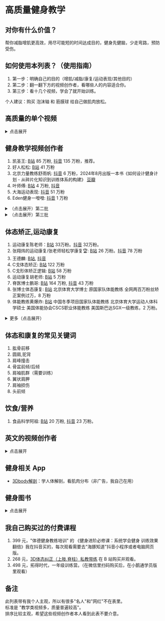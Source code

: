 # 高质量健身教学

## 对你有什么价值？
帮你减脂增肌更高效，用尽可能短的时间达成目的，健身先健脑，少走弯路，预防受伤。

## 如何使用本列表？（使用指南）
1. 第一步：明确自己的目的（增肌/减脂/康复/运动表现/其他目的）
2. 第二步：翻一翻下方的视频创作者，看哪些人的内容适合你。
3. 第三步：看十几个视频，学会了就开始训练。

个人建议：购买 泡沫轴 和 筋膜球 给自己做肌肉放松。   

<!-- 
缺了一个大类别：如何备餐，如何安排饮食。这才是最核心的，现在都是教动作。
-->

## 高质量的单个视频
<details>
  <summary>点击展开</summary>

1. [《健身新手的训练完全手册》](https://www.bilibili.com/video/BV1Hk4y187jF) 56 分钟，好人松松
1. [《健身新手的减肥减脂完全手册》](https://www.bilibili.com/video/BV1AM411r7z3/?spm_id_from=333.999.0.0&vd_source=b62a010489c78c6b1355911db71527bc) 54 分钟，好人松松
1. [【生活化减脂减肥】从理论到案例 就吃食堂外卖](https://www.bilibili.com/video/BV1794y1a7y4/?spm_id_from=333.999.0.0&vd_source=b62a010489c78c6b1355911db71527bc) 47 分钟，好人松松
1. [大圆肌为什么不属于肩袖肌群](https://v.douyin.com/ihRBNjjj/)
1. [【功能训练系列③】25个技能包！别让胸椎肩胛成为你进步的绊脚石](https://www.bilibili.com/video/BV1qv4y1t7BE/?spm_id_from=333.788.recommend_more_video.12&vd_source=b62a010489c78c6b1355911db71527bc)
1. [早晨做这4件事帮你快速起床!](https://www.bilibili.com/video/BV1o54y1v7Qq/?vd_source=b62a010489c78c6b1355911db71527bc)
1. [【改善体态】5分钟全身体态纠正训练 (起床必备)](https://www.bilibili.com/video/BV1A54y1S7mn/?spm_id_from=333.788.recommend_more_video.0&vd_source=b62a010489c78c6b1355911db71527bc)
1. [减脂别再买什么饮食计划被割韭菜了，学会这个逻辑，自己给自己做饮食！](https://www.bilibili.com/video/BV1DD421W7DA/?spm_id_from=333.999.0.0&vd_source=b62a010489c78c6b1355911db71527bc)
1. [肩胛下肌](https://v.douyin.com/ih2DTmb4/)
1. [七大基础动作模式概述，并介绍垂直推](https://www.bilibili.com/video/BV1SZs7eWEDV/?spm_id_from=333.1007.tianma.8-2-24.click&vd_source=b62a010489c78c6b1355911db71527bc)
1. [肩关节失衡如何康复训练？](https://www.bilibili.com/video/BV13N4y1h7mG/?spm_id_from=333.999.0.0&vd_source=b62a010489c78c6b1355911db71527bc)
1. [单腿站立](https://v.douyin.com/ihDtC13x/)
1. [X型腿详解](https://www.bilibili.com/video/BV1at421P7g4/?spm_id_from=333.788.recommend_more_video.5&vd_source=b62a010489c78c6b1355911db71527bc)
1. [外旋肌肉可以每天练，避免动作变形还能改善体态](https://v.douyin.com/ih359QD1/)
1. [为什么肩外旋是你不可忽视的一环，推荐给你三个加强它的训练，助你拥有健康强壮的肩部](https://v.douyin.com/ih3mTU3n/)
1. [单腿站立 60 秒，闭眼单腿站立，](https://www.bilibili.com/video/BV1EM4ietEB5/?spm_id_from=333.1007.tianma.1-1-1.click&vd_source=b62a010489c78c6b1355911db71527bc)

### 肩关节,肩袖肌群
1. [肩关节弹响详解](https://www.bilibili.com/video/BV1JC411J7dg/?spm_id_from=333.337.search-card.all.click&vd_source=b62a010489c78c6b1355911db71527bc)
1. [肩峰撞击|自己处理的小方法，可以尝试一下](https://bilibili.com/video/BV1oe411o7PB) 6 分钟
1. [外展类动作“肩峰撞击”和肩关节疼痛的底层逻辑和保姆级调整方案](bilibili.com/video/BV1yZ421T7EA/) 14 分钟
1. [肩袖肌群里，最容易受伤的是冈上肌, 介绍一个测试冈上肌肌腱的方法](https://v.douyin.com/ihRhUfh2/)
1. [肩关节疼痛如何康复？](https://www.bilibili.com/video/BV1mC4y1W7Kn/?spm_id_from=333.788.recommend_more_video.0&vd_source=b62a010489c78c6b1355911db71527bc)
1. [肩袖肌群](https://v.douyin.com/ih2LHLny)
1. [【康复师带读】肩关节运动、肩峰撞击、肩关节不稳基础肌动学](https://www.bilibili.com/video/BV1jrWaeBECB/?spm_id_from=333.999.0.0&vd_source=b62a010489c78c6b1355911db71527bc)
1. [肩胛骨的运动实际发生在胸前？肩关节复合体肌动学领读](https://www.bilibili.com/video/BV1ff421v7yW/?vd_source=b62a010489c78c6b1355911db71527bc)
1. [【一网打尽】3分钟教你肩关节疼痛自测方法](https://www.bilibili.com/video/BV1na4y1f7JJ/?spm_id_from=333.788.recommend_more_video.5&vd_source=b62a010489c78c6b1355911db71527bc)
1. [【实用】肩关节疼痛自测指南（肩袖损伤/肩峰撞击/盂唇损伤等）完整版](https://www.bilibili.com/video/BV1834y1c7PE/?spm_id_from=333.788.recommend_more_video.4&vd_source=b62a010489c78c6b1355911db71527bc)
1. [肩膀如何康复训练？](https://www.bilibili.com/video/BV14142187K3/?spm_id_from=333.788.recommend_more_video.2&vd_source=b62a010489c78c6b1355911db71527bc)
1. [松解肩胛下肌](https://v.douyin.com/ihrepJ9W/)
1. [【每日一肌】肩胛下肌——肩后剧痛、冻结肩久治不愈的“绝招”！（完整字幕版）](https://www.bilibili.com/video/BV1cy4y1p7hG/?spm_id_from=trigger_reload&vd_source=b62a010489c78c6b1355911db71527bc)
1. [肩袖肌群3D动画详解](https://v.douyin.com/ihrdRxhC/)

### 热身
1. [为何运动前要做动态热身？](https://www.bilibili.com/video/BV1MC411s76D/?spm_id_from=333.788.recommend_more_video.3&vd_source=b62a010489c78c6b1355911db71527bc)
1. [99%的人运动前不做却很重要的动态热身？](https://www.bilibili.com/video/BV1Rt421N7K5/?spm_id_from=333.788.recommend_more_video.-1&vd_source=b62a010489c78c6b1355911db71527bc) 推荐。

### 拉伸和放松
1. [放松胸椎和背阔肌，用泡沫轴，翻书动作，以及鸟犬式](https://www.bilibili.com/video/BV1Kr4y1m77o/?spm_id_from=333.999.0.0&vd_source=b62a010489c78c6b1355911db71527bc)

### 核心训练
1. [顶尖运动员的核心训练动作](https://www.bilibili.com/video/BV1Tt4y1b7JH/?spm_id_from=333.788.recommend_more_video.-1&vd_source=b62a010489c78c6b1355911db71527bc)
1. [「深蹲大学」核心三大项，建议每天练！（预防&缓解腰痛）](https://www.bilibili.com/video/BV17R4y1T7bC/?spm_id_from=333.788.recommend_more_video.-1&vd_source=b62a010489c78c6b1355911db71527bc)
1. [核心训练详解](https://www.bilibili.com/video/BV1QC4y1q7FS/?spm_id_from=333.999.0.0&vd_source=b62a010489c78c6b1355911db71527bc)

### 深蹲
1. [深蹲各项问题的解决方法](https://v.douyin.com/ihkb847t/)

</details>

## 健身教学视频创作者
1. 凯圣王: [B站](https://space.bilibili.com/2100737396/video) 85 万粉, [抖音](https://www.douyin.com/user/MS4wLjABAAAAjnKGbRiPmA8tqEn8WAWSqr89M7HQhpxsJdXdgM6bebf2c9pxX4GRBWG9I6GmppEA) 135 万粉，推荐。
1. 好人松松: [B站](https://space.bilibili.com/2078781964/video) 41 万粉
1. 北京力量教练舒雨帆: [抖音](https://www.douyin.com/user/MS4wLjABAAAAp0mWy-Noly002Jvawqu4ec9NVfw3dsuBzBFhv2xvHXHcE9RgbEvpVqjtqH_WD9TW) 6 万粉，2024年8月出版一本书《如何设计健身计划 - 从碎片化知识到训练体系的构建》 [豆瓣](https://book.douban.com/subject/37012860/)
1. 叶师傅: [B站](https://space.bilibili.com/111584767) 4 万粉, [抖音](https://www.douyin.com/user/MS4wLjABAAAAlWWg_kP_VBhF1dJmuquaNMLrDfsIB61orJg9C_SopGQ?from_tab_name=main&vid=7394025477578542347)
1. 大海运动表现: [抖音](https://www.douyin.com/user/MS4wLjABAAAAYbFZYe20twERej7pDElXXHr-NK4GdpIY4bW0pZcX6lmr3RhsdxXdV6bccUniYbdu?vid=7341714072477388084) 51 万粉
1. Eden健身一噔噔: [抖音](https://www.douyin.com/user/MS4wLjABAAAAMbcY3JbIhkLh_FriwMDdOpzNi6n_7hfIxPs4umLG09I?vid=7407814160320302387) 1 万粉


<details>
  <summary>（点击展开）第二批</summary>

1. 健一: [抖音](https://www.douyin.com/user/MS4wLjABAAAAPT2gXCFnC1px-_KAWQRBlTKKq3FuZB-VViflbg8daWD3CHR5djLgXj0Y2CYwcTG8?from_tab_name=main&vid=7439427679356570919) 7 万粉，[B站](https://space.bilibili.com/380448118) 2 万粉
1. 想上奥赛的闫首鸣和陪伴他的刘奕彤: [抖音](https://www.douyin.com/user/MS4wLjABAAAABU_Sckj-3pPPj9CVvysc1inf2K0bvi7nc9Mt61R6UFD1uvNBSf53Tv2xj0FFfCBc)
  * [对握高拉](https://v.douyin.com/ihrfmtJm/)
1. 帅soserious: [B站](https://space.bilibili.com/66391032/video) 412 万粉, [Youtube](https://www.youtube.com/@shuaisoserious/videos) 143 万粉
1. Super大叔：[抖音](https://www.douyin.com/user/MS4wLjABAAAAVyS4HD8vZtCDRHeLdgvmRYhTQ-WI3T6na9ek0C4o8hw) 153 万粉
1. FE健身干货百科书: [B站](https://space.bilibili.com/34782728/video) 14 万粉。视频长度大多在 3 到 5 分钟。
1. 叔贵: [B站](https://space.bilibili.com/1531707/video) 292 万粉
1. 爱健身的二哈: [B站](https://space.bilibili.com/480647097/video) 4万粉, [抖音](https://www.douyin.com/user/MS4wLjABAAAAZlUl55wZFVYhLOC7kx5OGpKYm2Gs4uFFlbXXW77_EYI) 4万粉。
  * [背部训练的所有逻辑](https://www.bilibili.com/video/BV1Su4y137RY/?spm_id_from=333.337.search-card.all.click&vd_source=b62a010489c78c6b1355911db71527bc)
  * [如果你有含胸、圆肩、肱骨前移、翼状肩胛，保姆级调整方案在这！](https://www.bilibili.com/video/BV1oi421a7hi/?spm_id_from=333.999.0.0&vd_source=b62a010489c78c6b1355911db71527bc)
  * [“沉浸式”的《背部训练计划》](https://www.bilibili.com/video/BV1Pc411D77g)
  * [大圆、背阔找不到感觉？练背总是手臂先力竭？背展肱二头肌造型非常奇怪？健身房没有“大剪刀”器械？本期视频帮你解决这些问题！](https://www.bilibili.com/video/BV1fE421375P/?spm_id_from=333.788&vd_source=b62a010489c78c6b1355911db71527bc)

1. 蹲300的1涵: [B站](https://space.bilibili.com/1702288791/video) 介绍：前国家队体能教练、省队教练、军事体能外聘教练、北体大体能专业研究生、力量举全国冠军。深蹲300的健身博主干货分享～拓德时代上镜选手
1. 单竹运动科学: [抖音](https://www.douyin.com/user/MS4wLjABAAAACUcp5nqU1DLy0EvLNwfSJAVBZ57XA_IEBlrFN5_22zk?vid=7345063705404574986) 20 万粉。功能性训练。
1. 汪伦: [抖音](https://www.douyin.com/user/MS4wLjABAAAAj72V0SzSL8EIow2mbrngYJXThZwMWiJU8YPRBbXfuAWn7MZ7MVqmmOs74IInvSyA) 20 万粉
1. ALEX健身频道: [B站](https://space.bilibili.com/1681952786/video) 11 万粉
1. 体德健身教练培训: [抖音](https://www.douyin.com/user/MS4wLjABAAAAjXA1kP2B3Y1V9mZH4Xl5K1J2eWkmK0c9RdgTrekjrss) 54 万粉, [B站](https://space.bilibili.com/3537115906312736) 18 万粉。李维刚的学校，抖音直播频繁，卖 399 元的课，直播给学校招生以及卖课。
1. 简单健: [抖音](https://www.douyin.com/user/MS4wLjABAAAAOILBaTX0T9FpT5lOuyPOE2rMGAg8U6kzPZ0KmCG--Q0) 16 万粉
1. 肉导: [抖音](https://www.douyin.com/user/MS4wLjABAAAAnQLBvQ1Jiqo2uI_1rQC2prlQpFVm4dAWxou9oTm0xjs) 8 万粉
1. 小李不吃🐷: [抖音](https://www.douyin.com/user/MS4wLjABAAAAetF9J1fel4yfCzxWclXZnzI9I3ptyqd2aaDXpRG5E2WQJQ1Sw91k76-rOA2vxMs2?vid=7386615896648813861) 109 万粉。"健康饮食"类内容多
1. 老爷爷就是老爷爷: [B站](https://space.bilibili.com/20802136/video)
1. HE运动表现: [抖音](https://www.douyin.com/user/MS4wLjABAAAAhAh2_qDrPg_veciT7XgG1TqDGdlLTIVnbzDeHNehjFOuAkfpTRweWzGnh-ZqkYkN) 北京体育大学 体能训练博士在读
</details>

<details>
  <summary>（点击展开）第三批</summary>

1. ZBY力量举: [B站](https://space.bilibili.com/236094881/video) 11 万粉
1. 健助师_小珂: [B站](https://space.bilibili.com/330325021/video) 46 万粉
1. Erik埃里克: [B站](https://space.bilibili.com/23640791/video) 80 万粉
1. 闫帅奇: [B站](https://space.bilibili.com/434378423/video) 242 万粉, [抖音](https://www.douyin.com/user/MS4wLjABAAAAd3cuWUapaa1RlDXsRAgV3C2phPRmypHASG4hSZY62RI?from_tab_name=main) 27 万粉
1. 卓叔增重: [B站](https://space.bilibili.com/22423090/video) 189 万粉，视频标题里"瘦子"2个字出现频率高。内容更新频率低。
1. Gandy: [B站](https://space.bilibili.com/378067652/video) 71万粉，[抖音](https://www.douyin.com/user/MS4wLjABAAAAswrrHZDE9D5i3YytDEQwFd2g2ISFZnpRA3xlcDHOaCo) 14 万粉。
1. 云健身-仰望尾迹云: [B站](https://space.bilibili.com/1879203169/video) 此人写了几本书。[《健身必须懂-极简健身生理学》](https://book.douban.com/subject/35531065/)，[《我的最后一本减肥书》](https://book.douban.com/subject/36103172/) B站视频内容大多以营养学和生理学为主，比如香蕉，蛋白质，肌酸等。
1. 别往嘴里旋了，姐妹: [抖音](https://www.douyin.com/user/MS4wLjABAAAAW8gdAt1r2BM6L5OxMsPmp6bNkrtlp6sm3n2eTMqPkXgm6QFhVSq4AA-0zvs_3BZn?vid=7336334398494625064) 女性观众会更喜欢他的内容。85万粉。
1. 自强不息归来: [抖音](https://www.douyin.com/user/MS4wLjABAAAAYdFkMeGeCcdQy1_xMAmFliVqdwFz2RVMB38V3g9lDJc) 47万粉
1. 追溯普拉提: [B站](https://space.bilibili.com/398394568/video) 10万粉
1. MuscleUp街头健身: [B站](https://space.bilibili.com/260509354/video) 39 万粉，视频背景音乐的音量过大，麦克风有爆麦的听感，不太喜欢。[例子](https://www.bilibili.com/video/BV1Yi421a7yG/?spm_id_from=333.999.0.0&vd_source=b62a010489c78c6b1355911db71527bc)
1. 大啊好我是吕一: [B站](https://space.bilibili.com/109590605/video) 12 万粉
1. 维亚德: [B站](https://space.bilibili.com/1745356376/video) 53万粉, [抖音](https://www.douyin.com/user/MS4wLjABAAAAfasLItGfE2JlNCp1I68JVtv4M5P0IMKfcxqt7bCgO44) 112万粉, 法国人, 内容多是竖屏短视频。
1. KymFit: [B站](https://space.bilibili.com/18143977/video) 18万粉。
1. Steve不是美队: [B站](https://space.bilibili.com/2507562/video) 3 万粉
1. 猫叔慢跑: [B站](https://space.bilibili.com/13716885/video) 90 万粉
1. 刘圣雄: [B站](https://space.bilibili.com/390668605/video) 7万粉。
1. 怪兽拖鞋战神: [抖音](https://www.douyin.com/user/MS4wLjABAAAAcrLVNnNTw98DfCbsfWzFXYM5BVkdhhiMpsZfXD8iWl8yAKsJzzd-soqUiLfdqsEy?vid=7312857851695729971) 9 万粉。
1. UP健身: [B站](https://space.bilibili.com/129819878/video) 36 万粉，都是外网视频翻译。没有原创内容。
1. 戴老师超级干: [抖音](https://www.douyin.com/user/MS4wLjABAAAAH0yRCa-uBPywIzrBBLDgLeuFziBrIJrCqKk1Atx0CPU?vid=7337257689677942051) 107万粉。
1. 西奇i健身: [抖音](https://www.douyin.com/user/MS4wLjABAAAAKuK9tPMPsmTkx1IO5risLyyO-cVpWqTsPDGxQ1Sf2JcuiJp81OWjQudlCnUOFJnk) 530 万粉。
1. 呙俐: [B站](https://space.bilibili.com/549367210/video) 4 万粉，[抖音](https://www.douyin.com/user/MS4wLjABAAAA-Jzq-UvrhVgBY5U5eO_CNC7kroc7qPSAynn1xCkfeYLskeN9WspIqAl6yaRm6Rdv?vid=7320572777914748199) 22 万粉。视频多是在垫子上训练灵活性，核心，稳定性。
1. 东东爱健身: [抖音](https://www.douyin.com/user/MS4wLjABAAAAxdgEZ5GTlJuH468LA1XQOZqVI7bEWFENauM1DN8AXhU) 134 万粉
1. 蛋壳健康APP: [B站](https://www.bilibili.com/video/BV1rCH5exErT/?spm_id_from=333.1007.tianma.5-1-14.click&vd_source=b62a010489c78c6b1355911db71527bc)
1. Matt: [抖音](https://www.douyin.com/user/MS4wLjABAAAAf2crcjEvOXZf-tyN0oXfrm0EzQYH7Fw6Fjtpvcyb9iA?from_tab_name=main&vid=7392161455916731658) 33 万粉
1. 体德校长李维刚（健身版）: [抖音](https://www.douyin.com/user/MS4wLjABAAAAx5ZEEJekGWpd1G4XzcOKvZS_vGBUuc0ZY0eJrKWD5CLDwGQpeLusDGttvpQZA9Qr?from_tab_name=main) 31万粉
</details>

## 体态矫正,运动康复

1. 运动康复陈老师：[B站](https://space.bilibili.com/398400942/video) 33万粉。[抖音](https://www.douyin.com/user/MS4wLjABAAAA86EBmyeUoddEPX5ngx8_3LfhbfUHgslAqJ4V1z2fqiw?vid=7351698596238036275) 32万粉。
1. 张翔炜的运动康复/张老师轻松学康复🏆: [B站](https://space.bilibili.com/221682694/video) 26 万粉。[抖音](https://www.douyin.com/user/MS4wLjABAAAAQ36_lb3jO2zqDlkwNUgDzNuhsR4HRBxJOLtKIQFfIhY?vid=7345063847071403327) 78 万粉
1. 王德麟: [B站](https://space.bilibili.com/522006194?spm_id_from=333.337.0.0), [抖音](https://www.douyin.com/user/MS4wLjABAAAAjFiHDfNSZpytnvTqOJjS-oQGjCvLH8_AM3xMulXtqtwwMLCzyVmyuOalc6y6-YR6)
1. C戈体态矫正: [B站](https://space.bilibili.com/489117797/video) 122 万粉
1. C戈形体矫正逻辑: [B站](https://space.bilibili.com/288606363/video) 58 万粉
1. 运动康复胡老师: [B站](https://space.bilibili.com/402136145/video) 5 万粉
1. 脊医博士鹏哥: [B站](https://space.bilibili.com/408907896/video) 164 万粉, [抖音](https://www.douyin.com/user/MS4wLjABAAAAcQl4uLUk1Tc19p2DHRcdeQEk-hXN28y_ecJgXa0J8Ag) 43 万粉
1. 张博士体态康复: [B站](https://space.bilibili.com/512941756/video) 北京体育大学博士 原国家队体能教练 全网两百万粉丝矫正案例过万，8 万粉
1. 体能教练黄爆炸: [B站](https://space.bilibili.com/394037557/video) 中国冬季项目国家队体能教练 北京体育大学运动人体科学硕士 美国体能协会CSCS职业体能教练 美国斯巴达SGX一级教练，2 万粉。

<details>
  <summary>更多（点击展开）</summary>

1. 张博士聊体态: [抖音](https://www.douyin.com/user/MS4wLjABAAAAdovwWRbbwMKi_XVERbx4aiVQjb9z4xrILF19UvhLu0saEj2iCEQKvqrlore6BjLh?vid=7362551583957093659) 63万粉，[B站](https://space.bilibili.com/512941756/video) 8万粉。
1. 健身教练刘远: [B站](https://space.bilibili.com/435967101/video) 22万粉
1. 毕博士运动康复: [抖音](https://www.douyin.com/user/MS4wLjABAAAA_mgxHJBX4UQmXrNPipM2WfK0w0tu3saZ0y96VJ_SqoU?vid=7377322246752259369) 14万粉
1. TBT逍遥: [B站](https://space.bilibili.com/44978529)
1. 加拿大康复治疗师Weina: [B站](https://space.bilibili.com/478577282/video) 6 千粉
1. 张老师的康复课堂: [B站](https://space.bilibili.com/1160603797/video) 6 万粉
1. 孔博士工作室: [B站](https://space.bilibili.com/356634017/video) 67 万粉
1. Jason拉我一把: [B站](https://space.bilibili.com/2079003835/video) 4 万粉
1. 肖恩筋膜: [B站](https://space.bilibili.com/13802884/video) 3 万粉
1. 周旋Randy: [B站](https://space.bilibili.com/330360355/video) 3 万粉
1. 美式整脊曹老师: [B站](https://space.bilibili.com/20340681/video) 26万粉
1. 康复博士卫双囍: [B站](https://space.bilibili.com/3493086252501409/video) 9 万粉
1. 运动康复找老孙: [抖音](https://www.douyin.com/user/MS4wLjABAAAARh7UcI-rSka3YtXhO_EJ-BrefPVOmKkKwhROsbTXXGI?vid=7313154843965771042) 256 万粉
1. 阿群: [抖音](https://www.douyin.com/user/MS4wLjABAAAAnS7YoVfXeve0zu47oNJGonVGTE0d1lGzhmn8SOxeznw?vid=7345045177985174824) 运动训练学硕士🎓 分享日常和康复训练经验，293 万粉
1. 运动康复找小桐: [B站](https://space.bilibili.com/3537119572133929/video) 北体大运动康复专业，1 万粉。
1. 骨科康复kevin: [B站](https://space.bilibili.com/46309408/video) 北京体育大学毕业 专精骨科术前术后康复、运动损伤及慢性疼痛 PRI/SFMA/Mulligan/CSCS ，2 万粉
1. 康复治疗师王太林: [B站](https://space.bilibili.com/1776492822/video) 10 万粉。
1. 运动康复小七: [B站](https://space.bilibili.com/3493090232895764/video) 北体大运动康复专业｜国家队康复师｜北医三北大一运动医学科，2 万粉
1. 冉冉运动康复学院: [B站](https://space.bilibili.com/673687262) 前国家队队医成立，致力于将专属奥运冠军的运动康复技术与标准传授给每一位学员，1万粉
1. 方昕宇讲运动纠正: [B站](https://space.bilibili.com/437965059/video) 9 千粉
1. WBV康复健身 曹明老师: [抖音](https://www.douyin.com/user/MS4wLjABAAAAiILkFDY55AWMJXOXWlJDOYdCeMOS4YYrYrFYpHi3cXxa8hDSYX6JaJvaIXu31dm1?vid=7407093472764693770)
<!-- 1. 刘老师Leon康复整骨: [B站](https://space.bilibili.com/1746986738/video) 5k 粉丝。主要是讲课。 -->
<!-- 1. 杭州运动康复: [B站](https://space.bilibili.com/3494350254246470/video) 2000粉。 -->
</details>

## 体态和康复的常见关键词
1. 肱骨前移
1. 圆肩,驼背
1. 肩峰撞击
1. 骨盆前倾/后倾
1. 肩袖肌群（需要训练）
1. 翼状肩胛
1. 肩袖损伤
1. 头前倾

## 饮食/营养
1. 食品科学阿祖: [B站](https://space.bilibili.com/3546377478998801/video) 20 万粉, [抖音](https://www.douyin.com/user/MS4wLjABAAAA6V2jqFS-Sj4VZCFDDrRSPk7iizDC-DyXLdlphpv0rY4) 23 万粉。

## 英文的视频创作者
<details>
  <summary>点击展开</summary>

1. Jeff Nippard: [Youtube](https://www.youtube.com/@JeffNippard) 613 万关注，质量很高，国内有不少搬运翻译。
1. CoachGreg格教练: [B站](https://space.bilibili.com/1070980577/video) 69 万粉。Youtube 叫 [Greg Doucette](https://www.youtube.com/@gregdoucette/videos) 219 万粉。
1. 杰里米JeremyEthier: [B站](https://space.bilibili.com/1026087701/video) 17 万粉。[Youtube](https://www.youtube.com/@JeremyEthier) 671 万关注。（有菲律宾血统的加拿大人， [来源：他自己发的 Instagram Post](https://www.instagram.com/jeremyethier/p/CO0mMUUL6Yn/)）
1. ATHLEAN-X: [Youtube](https://www.youtube.com/@athleanx) 1350 万关注。
1. Squat University: [Youtube](https://www.youtube.com/@SquatUniversity/videos) 369 万关注。这人写了一本书[《重返巅峰》](https://book.douban.com/subject/36644813/)

---

1. Will Tennyson: [Youtube](https://www.youtube.com/@WillTennyson/videos) 316万关注，这人做的视频有点意思，比如去世界上最昂贵的健身房，尝试健身网红的训练计划，全部都是 Fitness/Gym 主题的内容。
1. eugene teo: [Youtube](https://www.youtube.com/@coacheugeneteo/videos) 70 万关注。
1. Renaissance Periodization: [Youtube](https://www.youtube.com/@RenaissancePeriodization) 125 万关注。
1. Tom Merrick: [Youtube](https://www.youtube.com/@BodyweightWarrior/videos) 100 万关注。
1. Mario Tomic: [Youtube](https://www.youtube.com/@MarioTomicOfficial/videos) 41 万关注。
1. CHRIS HERIA: [Youtube](https://www.youtube.com/@CHRISHERIA/videos) 490 万关注。皮肤大面积纹身。
1. THENX: [Youtube](https://www.youtube.com/@OFFICIALTHENXSTUDIOS/videos) 773万位订阅者，和上面是同一个人。
1. Ryan Humiston：[Youtube](https://www.youtube.com/@RyanHumiston/videos) 195万关注。
1. Calisthenicmovement: [Youtube](https://www.youtube.com/@calimove/videos) 421万关注。
1. FitnessFAQs: [Youtube](https://www.youtube.com/@FitnessFAQs/videos) 169万关注。
1. YOGABODY: [Youtube](https://www.youtube.com/@YOGABODY.Official/videos) 73万位订阅者
1. Chris Bumstead: [Youtube](https://www.youtube.com/@ChrisBumstead/videos) 363万位订阅者
1. Barefoot Strength: [Youtube](https://www.youtube.com/@barefootstrength) 30万位订阅者
1. Obi Vincent: [Youtube](https://www.youtube.com/@ObiVincent/videos) 86万关注，黑人。
1. FMS: [Youtube](https://www.youtube.com/@FMStv/videos) 4万关注。
1. ScottHermanFitness: [Youtube](https://www.youtube.com/@ScottHermanFitness/videos) 280万关注。
1. FitnessBlender: [Youtube](https://www.youtube.com/@fitnessblender/videos) 662 万关注，跟练。
1. HASfit: [Youtube](https://www.youtube.com/@HASfit) 199 万关注，跟练。
1. Anabolic Aliens: [Youtube](https://www.youtube.com/@AnabolicAliens/videos) 100万位订阅者。
1. Simeon Panda: [Youtube](https://www.youtube.com/@SimeonPanda) 277万位订阅者，黑人。
1. Jordan Yeoh Fitness: [Youtube](https://www.youtube.com/@jordanyeohfitness/videos) 398万位订阅者。
1. Mind Pump TV: [Youtube](https://www.youtube.com/@MindPumpTV/videos) 75万位订阅者。
1. Dr. Jacob Goodin: [Youtube](https://www.youtube.com/c/DrJacobGoodin) 3万订阅。[B站视频](https://www.bilibili.com/video/BV1c44y1b7Fm?p=37&vd_source=b62a010489c78c6b1355911db71527bc)
1. musclemonsters: [Youtube](https://www.youtube.com/@musclemonsters/videos) 91 万订阅。
1. Dr. Gains: [Youtube](https://www.youtube.com/@DrGains/videos) 19万粉。
1. E3 Rehab: [Youtube](https://www.youtube.com/@E3Rehab) 56万粉。
1. Joe Delaney: [Youtube](https://www.youtube.com/@JoeDelaneyy/videos) 70万粉。
1. Conor Harris: [Youtube](https://www.youtube.com/@conorharris) 33万粉。
1. Paul Revelia: [Youtube](https://www.youtube.com/@PaulRevelia/videos) 55万粉。
1. Alan Thrall: [Youtube](https://www.youtube.com/@AlanThrall) 85万粉。
1. OmarIsuf: [Youtube](https://www.youtube.com/@OmarIsuf/videos) 84万粉。
1. Calgary Barbell: [Youtube](https://www.youtube.com/@calgarybarbell/videos) 29万粉。
1. Mind Pump Show: [Youtube](https://www.youtube.com/channel/UCq0hKkwnW5Cw1wQqu455WrA) 44万粉。
1. VitruvianPhysique: [Youtube](https://www.youtube.com/channel/UCAcQW_4qZ12wNt3T0M9b-Vw) 57万粉。
1. Alex Leonidas: [Youtube](https://www.youtube.com/@AlexLeonidas/videos) 38万粉。
1. Sean Nalewanyj: [Youtube](https://www.youtube.com/@Sean_Nalewanyj/videos) 109万粉。
1. Jesse James West: [Youtube](https://www.youtube.com/@JesseJamesWest/videos) 387万粉。
1. mountaindog1: [Youtube](https://www.youtube.com/@mountaindog1/videos) 82万粉。
1. The Kneesovertoesguy: [Youtube](https://www.youtube.com/@TheKneesovertoesguy/videos) 142万粉。

### 运动康复/损伤预防
1. `[P]rehab`: [Youtube](https://www.youtube.com/channel/UCZOrpZTHi21RZpnxXdlJbgQ) 32万粉。
1. Upright Health: [Youtube](https://www.youtube.com/@Uprighthealth/videos) 86万粉。
1. Bob & Brad: [Youtube](https://www.youtube.com/@BobandBrad/videos) 504万粉。

### 其他
1. 动物流: [Youtube](https://www.youtube.com/@AnimalFlow/videos) 6万粉。
</details>

<!--
1. 万毒王在悉尼: [B站](https://space.bilibili.com/594893550/video) 8万粉, [Youtube](https://www.youtube.com/@wanduwang/videos) 早期做健身教学，可能因为流量不好，转型做竖屏+生活类内容。

1. 王立鑫Tony: [B站](https://space.bilibili.com/486682064/video) 10万粉。跑步内容为主。
1. 兔兔姐28: [B站](https://space.bilibili.com/12333557/video) 内容全是翻译的英语视频。
1. 灵魂健身杨老师: [B站](https://space.bilibili.com/16419172/video) 101万粉。
1. 帕梅拉PamelaReif: [B站](https://space.bilibili.com/604003146/video) 1186万粉。适合跟练。[Youtube](https://www.youtube.com/@PamelaRf1) 980万粉。
1. Jackedude哈恩: [B站](https://space.bilibili.com/430769865/video) 6.5万粉。目前2024年在美国开健身房。
1. 就昰宮城良田: [B站](https://space.bilibili.com/385529979/video) 28万粉。
1. Bryan Johnson: [Youtube](https://www.youtube.com/@BryanJohnson), 109 万粉，内容是"别死"，全力追求延长寿命，外网名人。
1. 短腿小萝卜_babycarrot: [B站](https://space.bilibili.com/349219867/video) 58 万粉，生活类内容多，教学类内容少
1. 刘畊宏: [B站](https://space.bilibili.com/516314775/video), [抖音](https://www.douyin.com/user/MS4wLjABAAAASwhiL0bRi1X_zs7UhAIO2udbD1F_XKrsJMOaukl1Io4?vid=7337206216893959434) 直播跳操，适合跟练。
1. Rockywu健美圈: [B站](https://space.bilibili.com/1276328145/video) 14万粉, [抖音](https://www.douyin.com/user/MS4wLjABAAAAx9DPMNzkbJPUiVl7ilkjTFFjHHLRRhutTxeWpjqg0Ak)
1. 烧毁一切就是美: [B站](https://space.bilibili.com/1024129080/video)  22万粉。
1. VDV空降兵费里: [B站](https://space.bilibili.com/669874727/video) 33万粉。
-->

## 健身相关 App
- [3Dbody解剖](https://apps.apple.com/cn/app/3dbody%E8%A7%A3%E5%89%96/id1003630908)：学人体解剖，看肌肉分布（非广告，我自己在用）

## 健身图书
<details>
  <summary>点击展开</summary>

1. 《重返巅峰-力量训练者伤后功能重建与能力发展》[豆瓣](https://book.douban.com/subject/36644813/)：推荐。
1. 《健身路线图》: [豆瓣](https://book.douban.com/subject/36193374/) 高质量，推荐。
1. 《写给健身者的运动解剖学》: [豆瓣](https://book.douban.com/subject/36383532/)
1. 《量化健身：原理解析》
1. 《量化健身：动作精讲》

---

1. 《如何设计健身计划 - 从碎片化知识到训练体系的构建》 2024年8月出版，作者：舒雨帆 [豆瓣](https://book.douban.com/subject/37012860/)，[作者抖音：北京力量教练舒雨帆](https://www.douyin.com/user/MS4wLjABAAAAp0mWy-Noly002Jvawqu4ec9NVfw3dsuBzBFhv2xvHXHcE9RgbEvpVqjtqH_WD9TW)
1. 《基础肌动学: 第四版》: [豆瓣](https://book.douban.com/subject/36893912/)
1. 《力量训练解剖全书》: [豆瓣](https://book.douban.com/subject/35619733/)
1. 《拉伸训练解剖全书》: [豆瓣](https://book.douban.com/subject/36539840/)
1. 《健身百科全书》: [豆瓣](https://book.douban.com/subject/36581433/) 抖音推荐这书的人很多，买了之后觉得整体还行，一个缺点是讲解刨时，图文搭配的不好，文字旁边的黑白素描肌肉图用处不大。此书作者 [剑眉同学](https://www.douyin.com/user/MS4wLjABAAAAc2H3aZj9wYckdupd0tmGL-f6x5B80tFaPYa7QQnm-Y4) 在抖音挺活跃。
1. 《身体灵活性科学训练全书》 [豆瓣](https://book.douban.com/subject/35534561/)
1. 《抗阻训练技巧》: [豆瓣](https://book.douban.com/subject/36519750/)
1. 《4分钟极速减脂》作者：刘恒
1. 《健身必须懂-极简健身生理学》作者：仰望尾迹云
1. 《健身三大项 深蹲 硬拉及卧推入门指南》 [豆瓣](https://book.douban.com/subject/35876501/)
1. 《运动减脂讲义》作者：减肥大叔 Sam [豆瓣](https://book.douban.com/subject/34992294/)
1. 《运动损伤预防解刨学》 [豆瓣](https://book.douban.com/subject/36507873/)
1. 《筋膜按摩拉伸疗法》[豆瓣](https://book.douban.com/subject/35610463/)
1. 《热身运动: 优化运动表现与延长运动生涯的热身训练系统》[豆瓣](https://book.douban.com/subject/35070553/)
1. 《功能性训练：提升运动表现的动作练习和方案设计》[豆瓣](https://book.douban.com/subject/27008592/)
1. 《功能性训练原理与经典动作解剖图谱》[豆瓣](https://book.douban.com/subject/35822077/)
1. 《美国国家体能协会：核心训练指南》 [豆瓣](https://book.douban.com/subject/34449457/)
1. 《体育运动中的功能性训练（第2版）》 [豆瓣](https://book.douban.com/subject/27126696/)
1. 《核心体能训练 释放核心潜能的动作练习和方案设计》 [豆瓣](https://book.douban.com/subject/34806566/)
1. 《练就自由:开启无限可能的人生》作者:刘畊宏 [豆瓣](https://book.douban.com/subject/36505135/) 里面教学健身的内容很少（指的是动作详解，训练计划，饮食），主要是刘畊宏讲自己的故事，包括红之前，红之后，重点是给阅读者运动的动力，去激励读者。
1. 《身体灵活性科学训练全书》 [豆瓣](https://book.douban.com/subject/35534561/) 法国人写的书。
1. 《高强度科学训练全书》[豆瓣](https://book.douban.com/subject/36687319/) 法国人写的书。
1. 《核心训练》 [豆瓣](https://book.douban.com/subject/27122880/)
1. 《拉伸训练彩色图谱》[豆瓣](https://book.douban.com/subject/26663554/)
1. 《无器械力量训练彩色图谱》 [豆瓣](https://book.douban.com/subject/35350151/)
1. 《腹部功能康复训练：腹部知觉唤醒与力量激活》
1. 《膝关节功能强化训练》
1. 《腰部功能强化训练》
1. 《肩关节功能强化训练》
1. 《运动损伤解剖书》
1. 《基于生物力学的纠正性训练 TBMM-CES运动康复体态矫正指南》

![1](./img/overview.JPG)

</details>

## 我自己购买过的付费课程
1. 399 元，"体德健身教练培训" 的 《健身进阶必修课：系统学会健身 训练效果翻倍》我在抖音买的，每次观看需要去"海豚知道"抖音小程序或者电脑网页版。
2. 268 元，[3D体态纠正（上肢.脊柱）私教带练](https://www.bilibili.com/cheese/play/ep1252859?csource=private_moments_share_classdetail&spm_id_from=333.1365.list.card_courses.click) 在 B 站购买并观看。
3. 498 元，拓得时代，一年级训练营。（在微信里扫码购买后，在小鹅通学员版里观看）

## 备注
此列表带有我个人主观，所以有很多"名人"和"网红"不在表里。   
标准是 "教学类视频多，质量普遍较高"。      
排序比较主观，希望这些视频创作者本人看到此表不要介意。  


<!-- 
本列表不收录备赛日常,顶尖运动员日常分享,搞笑/抽象,生活类,有争议,以及其他和健身教学无关内容，比如：

- 陈康: [抖音](https://www.douyin.com/user/MS4wLjABAAAAB9pbYfq9pm6yX_CYkyHyaneW5ST9bCbtHomL0RJK2T0)
- 马哥巨离谱: [B站](https://space.bilibili.com/298054634/video) 转型拍短剧。
- 吴彦祖秃顶版: [B站](https://space.bilibili.com/411379495/video) 人有实力，但整天拍吃汉堡视频，可能50个视频里夹一个正经健身教学。
- 街健呆木头
- 麦蔻: [抖音](https://www.douyin.com/user/MS4wLjABAAAABEWvGuCuE0dm3SkJ4ypAif3LdeUZkJxyxqj9vph51vs70kEZVzSbPwTYG77fTU3L)
- 李亚强: [抖音](https://www.douyin.com/user/MS4wLjABAAAAcwX9HB3fKZSL7xfRP2MhH4zsk_QADgPGLXM4GeY_S4Q)
- 鹿晨辉: [抖音](https://www.douyin.com/user/MS4wLjABAAAA_eO0pf-jsN-J_AYRcbgAyWsOO5STIziSFlBPyJIusjo)
- PT健身华哥: [抖音](https://www.douyin.com/user/MS4wLjABAAAAsXNghwdTOenKchYb-LdYmoB5ouq9WB1AYKyDyIZGmQ-QrJUZJPxHEgOI32plz-hI)
- 昆图斯
- 李维刚: [抖音](https://www.douyin.com/user/MS4wLjABAAAAVFKSxWhh1QJvhwhVJ8I97fGr94EPqXQCAauayzifMxE)
- 周六野Zoey: 貌似此人有一定争议，具体细节我不清楚。
- 韩小四AprilHan [B站](https://space.bilibili.com/369750017/video)
- 欧阳春晓Aurora
- 嘴哥 [抖音](https://www.douyin.com/user/MS4wLjABAAAAiB6GcfTolyVWY_xlrzOMsgnibS8SdNB3ATDKVCj4TV0)
- 鸽武缘

## 跟练类视频，意义不大
- 草莓味鸡胸肉: [B站](https://space.bilibili.com/34044873/video) 194万粉丝。
- i小小李: [B站](https://space.bilibili.com/588071111/video) 11万粉丝。
- 莱美健身课程: [B站](https://space.bilibili.com/2000285929/video) 4 万粉。
- Chris克里斯健身: [B站](https://space.bilibili.com/335886345/video)
- 贫穷健身 https://space.bilibili.com/431528342/video

## 停止更新
- 昊然健身: [B站](https://space.bilibili.com/399888740/video) 已停止更新。

## 展示成果类
- 征夫记日: [抖音](https://www.douyin.com/user/MS4wLjABAAAAwn0qrOd-560sxQp0rbgEd3ZwJ6sqSswuWWIxq96RbQ1ZTDTWem8B4aMfMTQ_CHGS) 更多是展示成果，不是教学。111万粉。


### 英语的女性视频创作者（跟练和瑜伽类价值不大，先注释）
- Dr. Kristie Ennis: [Youtube](https://www.youtube.com/@drkristieennis) 53万位订阅者。女性。
- Charlie Follows [Youtube](https://www.youtube.com/@CharlieFollows/videos) 女性瑜伽跟练。
- Chloe Ting: [Youtube](https://www.youtube.com/@ChloeTing/videos) 2500 万关注，女性。跟练。
- Yoga With Adriene: [Youtube](https://www.youtube.com/@yogawithadriene/videos) 1250万关注，瑜伽。
- Heather Robertson: [Youtube](https://www.youtube.com/@Heatherrobertsoncom) 244 万关注，跟练。
- MadFit: [Youtube](https://www.youtube.com/@MadFit) 889万位订阅者，跟练。
- https://www.youtube.com/@JessicaRichburg/videos

## 欢迎补充内容
可以开 Github 的`issue`或`pull request`（建议先开 Issue 讨论一下）

## 长视频（我没看完,没法判断质量）
- [运动基础科学-肌肉系统-Mike Tyler](https://www.bilibili.com/video/BV1j64y187pC)

## 其他（还没仔细看视频内容，没法判别质量）
- 李汎的健身日志 https://space.bilibili.com/605484316/video 竖屏。
- Myprotein运动营养 https://space.bilibili.com/233667113/video 视频太短。
- 胖胡在健身 https://space.bilibili.com/1203197504/video
- 健身KK带你增肌 https://space.bilibili.com/602180779/video
- 戴夫健身 https://space.bilibili.com/294666436/video
- 豹哥健身 https://space.bilibili.com/269380821/video
- 蔡梓强 https://space.bilibili.com/23172987/video
- 剑眉同学: [抖音](https://www.douyin.com/user/MS4wLjABAAAAc2H3aZj9wYckdupd0tmGL-f6x5B80tFaPYa7QQnm-Y4) 这人出过一本书《健身百科全书》，但是抖音只是一直卖货和直播，没有太多教学内容。


- 费教练健身教学: [抖音](https://www.douyin.com/user/MS4wLjABAAAAUL4yUQ05Td2YThc5lnTvgXbaviBBuZ8t8XV7vg0mHrU) 完完全全针对女性的教学视频。

- 老王体能康复: [B站](https://space.bilibili.com/245589869/video) 3万粉。[抖音](https://www.douyin.com/user/MS4wLjABAAAA8OnO4J_DotqCS-Cl7dg37gvGYokAFT4Xx8Us8nf_jow) 37万粉。抖音账号上推销产品的视频太多了。垃圾内容。

- 大海运动训练: [B站](https://space.bilibili.com/3461582677871005/video) 账号已注销。

- 金士程: [抖音](https://www.douyin.com/user/MS4wLjABAAAA9tXy09iTw4cp8GNBT0HCwZ_-rbHOrlQlxhw5FZKHrSw)
金士程更新的内容里，教学的东西占比太低，都是分享日常生活，什么去纽约比赛之类的。

- 乐森lucas: [B站](https://space.bilibili.com/255720482/video) 
内容质量没有我预期的高。最近更新了6期和头发相关的内容，我没兴趣。

- 肌肉训练师Matt: [B站](https://space.bilibili.com/2022834030/video) 
教学类内容太少，已经走网红路线了，各种奇奇怪怪的视频。

- 教练王彦: [抖音](https://www.douyin.com/user/MS4wLjABAAAANL0wV0bWWjo_qI9FiSF5DYtumNI_Ru9DLg4C8yfWBX8?vid=7337203579708575003) 47万粉
不喜欢这种风格，每一个视频都是 "国家队教练教你XXX"。

- 熊小磊说健身: [抖音](https://www.douyin.com/user/MS4wLjABAAAAQWJK6nTMLyymJ_zqkROJcPjwSZj2NP5g34eOMuWIR-8) 15万粉。
内容过于"日常"。

- 周玉坤举重: [抖音](https://www.douyin.com/user/MS4wLjABAAAAujWSStYDJ73WL4AXX1Ueq_LMe_qCwt_gtKkSdPnLOYU?vid=7341396329853160739) 4万粉。
只有背着杠铃深蹲这一个事情。

- 蔡园🌱: [抖音](https://www.douyin.com/user/MS4wLjABAAAALGQpLgq3hS5UhY_0uS-Yjc_Ln-iQqdHw3WSkV-VGVEA?vid=7341773143289253156) 5 万粉。
"日常"记录。

- 鹿晨辉的日常: [抖音](https://www.douyin.com/user/MS4wLjABAAAAte2x0QnSHOiOus_K7-6gtW0H6FQyTew1zcsuF7CO8cw?vid=7337250043428162879) 14万粉。
更新太慢。教学内容50%。

- 爱健身💪阿祥: [抖音](https://www.douyin.com/user/MS4wLjABAAAAkV2697wTZ5k_i7pWDK4RLshqmssimnKtaKLSJ6BeNlo) 196万粉。
内容太过于 "网红风"，视频大多在20秒内。

- 爱健身的小帅: [抖音](https://www.douyin.com/user/MS4wLjABAAAAtBnzQj35lDIdY6CVHGDbWTXUBApvHqXh7DqEKV88C9fXRdLXRnJxtRLNxnEi6Gag) 4万粉。
带货内容太多。卖左旋，卖增肌粉。

- 杨哥是我: [抖音](https://www.douyin.com/user/MS4wLjABAAAA_JhWqklK7F0f21-jarxqnwXKO3AqSIWlHYm1IJyEkdg?vid=7328108445528313125) 2万粉
内容看着还行，但是由于我没有看完至少80%的视频，所以还是不放在列表里了。

- 鬼背小黑: [抖音](https://www.douyin.com/user/MS4wLjABAAAAlasluTSlkZF-RAQhHdeatNMItdynOTwxPh3KDJzcFmk) 黑人健身运动员。25万粉。 [B站](https://space.bilibili.com/104375829/video) 5万粉。 练的很好。
"日常"内容太多，教学内容太少。

- 席鑫: [抖音](https://www.douyin.com/user/MS4wLjABAAAAqJahTvivbb6IiAXo2ZVzpLzULH7X3weZX0ob1hncD5Y) 188万粉。
"日常"内容太多，教学内容太少。

- 暴躁野哥讲健身: [抖音](https://www.douyin.com/user/MS4wLjABAAAAi9ofAl28XjZis_DX9EHXzUcmFzQNxw-mkYdUlxrvwqo-jQ4CS2vLn67MGvJrWCJi) 126万粉
我不喜欢这个造型和视频风格。但显然有126万人喜欢。

- 尼基塔: [抖音](https://www.douyin.com/user/MS4wLjABAAAA0y6GHgR3h5Qc7LsdoENBds3YrNlpdHCxCrHprorloC8) 479万粉。
先从表里挪出来，等哪天看完至少60%的视频再决定。

- 大煜（yù）健身: [抖音](https://www.douyin.com/user/MS4wLjABAAAA5pCnwYMo7ku9VatArsmedr1faKbT07gbFBX6bSZQ5rg) 105万粉
视频列表一眼望去教学类内容较少，卖货视频比较多。


## 繁体中文的视频创作者
- 北木健身治療師 Kopi：[Youtube](https://www.youtube.com/@beiimu/videos)
- 瑞稞適能中心：[Youtube](https://www.youtube.com/@user-xs9ch7yp1i/videos)
- 楷教練：[Youtube](https://www.youtube.com/@Kai-coach.singer/videos)

- 热爱训练的阿辉: [B站](https://space.bilibili.com/12755872) 4万粉。
- 大胡子在踢球: [B站](https://space.bilibili.com/501643818/video) 9千粉丝。

## 精简列表，以下的这些人等我之后仔细看了再决定是否加入列表
- Kent说: [B站](https://space.bilibili.com/3493118863214614/video) 1万粉
- 很黑的黑脱: [B站](https://space.bilibili.com/9603630/video) 1万粉。
- TrainerPlus: [B站](https://space.bilibili.com/359519613) 7千粉丝。很多长视频。
- 姚晓龙Mike: [B站](https://space.bilibili.com/319196687/video) 1690粉。
- Mia杨悠: [B站](https://space.bilibili.com/1109822091/video) 拉伸。


- 康复学堂: [B站](https://space.bilibili.com/285757640/video) 3万粉。不是原创内容，基本都是翻译。
- 明威老师运动康复: [B站](https://space.bilibili.com/206323949/video) 9万粉。 

- 吕小军: [抖音](https://www.douyin.com/user/MS4wLjABAAAAh72VGGPFMtwgcU3OWtyt9cphvbel04BUkTwC_usP1yw) 
虽然是奥运冠军，但是不做教学类内容，所以不放在表里。

- 平云龙: [抖音](https://www.douyin.com/user/MS4wLjABAAAA-rR3eZAlgTeF0auoIeEc6F5ZNSIm0A38whpWDZtez0w)
生活类内容偏多，教学类内容暂时没看到。平时没事就拉二胡。

- 啾c物理治疗师: [B站](https://space.bilibili.com/1707886949) 5万粉
太嗲了，女性嗲里嗲气的念词风格。

- 小波健身: [B站](https://space.bilibili.com/497257864/video) 63万粉。
已停更。

- 崔格图: [B站](https://space.bilibili.com/472369977/video) 4千粉。
教学类内容偏少。

1. 王Davii: [B站](https://space.bilibili.com/524299600/video) 2 万粉
生活记录类内容比较多。似乎是国家队的？（无法分辨）

1. 北美运动学博士Bruce_PhD: [B站](https://space.bilibili.com/1387592680/video) 64 万粉。动作教学少，营养学/补剂/其他内容比较多，50% 的视频都有广告，卖南非醉茄，深海鱼油（这些产品的有效性存疑，这人的视频可信度存疑），喜欢做健身圈乐子人内容，比如阿诺，以及用专业知识分析打药的人的视频（原神体育生）

1. 力量矩阵: [B站](https://space.bilibili.com/3537105504438769/video) 2万粉，[抖音](https://www.douyin.com/user/MS4wLjABAAAAE7GWFdBaDMe74OuZcIxpPhBRn7KD38hIDYRCAgre6SPqi6EFUepSdJUjgT5cmTig) 4万粉。不喜欢这种剪辑风格。

1. 小飞one: [抖音](https://www.douyin.com/user/MS4wLjABAAAAMYiOholzz0uMrFLeRzG39AZxRK-edY4sn4nETraKR1g?vid=7340266696709639424) 1万粉。功能性训练。

1. FitMen六六: [B站](https://space.bilibili.com/177989483/video) 20万粉。
已停更。

1. 健身小柯蚪: [B站](https://space.bilibili.com/483214463/video) 31万粉。
30分钟跟练视频。

1. 梅林FIT: [B站](https://space.bilibili.com/1613054467/video) 22 万粉

1. Super小武: [B站](https://space.bilibili.com/326941119/video)：街健教程都在“投稿”分类啦! 好吃好用在橱窗~
  1. [让健美圈看看纯街健能练出多恶心的肌肉🤪](https://www.bilibili.com/video/BV1em42137Aw/?spm_id_from=333.788.recommend_more_video.6&vd_source=b62a010489c78c6b1355911db71527bc)
-->

<!-- 
## 我喜欢的视频（不一定适合你。所以先放在注释里）

## 把知识分成一个个块，每个块有学习时长，比如学习动作需要多少小时。认识主要肌肉要多少小时。学习常见体态和康复问题要多少小时。
-->